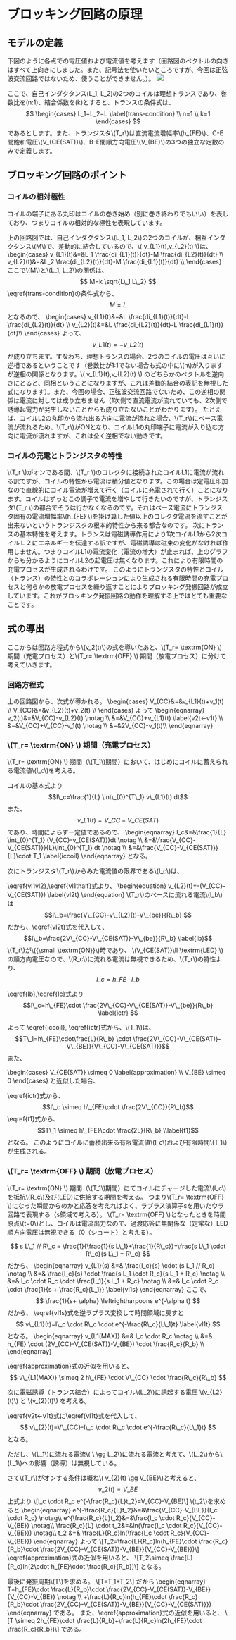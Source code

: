 # ブロッキング回路の原理
## モデルの定義
下図のように各点での電圧値および電流値を考えます（回路図のベクトルの向きはすべて上向きにしました。また、記号法を使いたいところですが、今回は正弦波交流回路ではないため、使うことができません。）。
![](https://res.cloudinary.com/ideatech/image/upload/v1650407237/%E3%83%96%E3%83%AD%E3%83%83%E3%82%AD%E3%83%B3%E3%82%B0%E7%99%BA%E6%8C%AF%E5%9B%9E%E8%B7%AF_%E9%9B%BB%E6%B5%81%E3%81%82%E3%82%8A_uhr5jw.png)

ここで、自己インダクタンス\(L_1, L_2\)の2つのコイルは理想トランスであり、巻数比を\(n:1\)、結合係数を\(k\)とすると、トランスの条件式は、
$$
\begin{cases}
L_1=L_2=L \label{trans-condition} \\
n=1 \\
k=1
\end{cases}
$$
であるとします。また、トランジスタ\\(T\_r\\)は直流電流増幅率\\(h\_{FE}\\)、C-E間飽和電圧\\(V\_{CE(SAT)}\\)、B-E間順方向電圧\\(V\_{BE}\\)の3つの独立な定数のみで定義します。
## ブロッキング回路のポイント
### コイルの相対極性
コイルの端子にある丸印はコイルの巻き始め（別に巻き終わりでもいい）を表しており、つまりコイルの相対的な極性を表現しています。

上の回路図では、自己インダクタンス\\(L\_1, L\_2\\)の2つのコイルが、相互インダクタンス\\(M\\)で、差動的に結合しているので、\\( v\_{L1}(t),v\_{L2}(t) \\)は、
\begin{cases}
v\_{L1}(t)&=&L\_1 \frac{di\_{L1}(t)}{dt}-M \frac{di\_{L2}(t)}{dt} \\\\
v\_{L2}(t)&=&L\_2 \frac{di\_{L2}(t)}{dt}-M \frac{di\_{L1}(t)}{dt} \\\\
\end{cases}
ここで\\(M\\)と\\(L\_1, L\_2\\)の関係は、
$$ M=k \sqrt{L\_1 L\_2} $$
\eqref{trans-condition}の条件式から、
$$ M=L $$
となるので、
\begin{cases}
v\_{L1}(t)&=&L \frac{di\_{L1}(t)}{dt}-L \frac{di\_{L2}(t)}{dt} \\\\
v\_{L2}(t)&=&L \frac{di\_{L2}(t)}{dt}-L \frac{di\_{L1}(t)}{dt}\\\\
\end{cases}
よって、
$$ v\_{L1}(t)=-v\_{L2}(t) \label{vl1vl2}$$
が成り立ちます。すなわち、理想トランスの場合、2つのコイルの電圧は互いに逆相であるということです（巻数比が1:1でない場合も式の中に\\(n\\)が入りますが逆相の関係となります。\\( v\_{L1}(t),v\_{L2}(t) \\) のどちらかのベクトルを逆向きにとると、同相ということになりますが、これは差動的結合の表記を無視した式になります）。また、今回の場合、正弦波交流回路でないため、この逆相の関係は電流に対しては成り立ちません（1次側で直流電流が流れていても、2次側で誘導起電力が発生しないことからも成り立たないことがわかります）。
たとえば、コイルL2の丸印から流れ出る方向に電流が流れた場合、\\(T\_r\\)にベース電流が流れるため、\\(T\_r\\)がONとなり、コイルL1の丸印端子に電流が入り込む方向に電流が流れますが、これは全く逆相でない動きです。
### コイルの充電とトランジスタの特性
\\(T\_r \\)がオンである間、\\(T\_r \\)のコレクタに接続されたコイルL1に電流が流れる訳ですが、コイルの特性から電流は積分値となります。この場合は定電圧印加なので直線的にコイル電流が増えて行く（コイルに充電されて行く）ことになります。コイルはずっとこの調子で電流を増やして行きたいのですが、トランジスタ\\(T\_r \\)の都合でそうは行かなくなるのです。それはベース電流にトランジスタ固有の電流増幅率\\(h\_{FE} \\)を掛け算した値以上のコレクタ電流を流すことが出来ないというトランジスタの根本的特性から来る都合なのです。
次にトランスの基本特性を考えます。トランスは電磁誘導作用により1次コイルL1から2次コイルＬ２にエネルギーを伝達する訳ですが、電磁誘導は磁束の変化がなければ作用しません。つまりコイルL1の電流変化（電流の増大）が止まれば、上のグラフからも分かるようにコイルL2の起電圧は無くなります。これにより有限時間の充電プロセスが生成されるわけです。
このようにトランジスタの特性とコイル（トランス）の特性とのコラボレーションにより生成される有限時間の充電プロセスと何らかの放電プロセスを繰り返すことによりブロッキング発振回路が成立しています。これがブロッキング発振回路の動作を理解する上ではとても重要なことです。

## 式の導出
ここからは回路方程式から\\(v\_2(t)\\)の式を導いたあと、\\(T\_r= \textrm{ON} \\)  期間（充電プロセス）と\\(T\_r= \textrm{OFF} \\)  期間（放電プロセス）に分けて考えていきます。
### 回路方程式

上の回路図から、次式が導かれる。
\begin{cases}
V\_{CC}&=&v\_{L1}(t)+v\_1(t) \\\\
V\_{CC}&=&v\_{L2}(t)+v\_2(t) \\\\
\end{cases}
よって
\begin{eqnarray}
v\_2(t)&=&V\_{CC}-v\_{L2}(t) \notag \\\\
&=&V\_{CC}+v\_{L1}(t) \label{v2t<-v1t} \\\\
&=&V\_{CC}+V\_{CC}-v\_1(t) \notag \\\\
&=&2V\_{CC}-v\_1(t)\\\\
\end{eqnarray}

### \\(T\_r= \textrm{ON} \\)  期間（充電プロセス）
\\(T\_r= \textrm{ON} \\)  期間（\\(T\_1\\)期間）において、はじめにコイルに蓄えられる電流値\\(I\_c\\)を考える。

コイルの基本式より
$$I\_c=\frac{1}{L} \int\_{0}^{T\_1} v\_{L1}(t) dt$$
また、
$$v\_{L1}(t)=V\_{CC}-V\_{CE(SAT)}\label{vl1thalf}$$
であり、時間によらず一定値であるので、
\begin{eqnarray}
I\_c&=&\frac{1}{L} \int\_{0}^{T\_1} (V\_{CC}-v\_{CE(SAT)})dt \notag \\\\
&=&\frac{V\_{CC}-V\_{CE(SAT)}}{L}\int\_{0}^{T\_1} dt \notag \\\\
&=&\frac{V\_{CC}-V\_{CE(SAT)}}{L}\cdot T\_1 \label{iccoil}
\end{eqnarray}
となる。

次にトランジスタ\\(T\_r\\)からみた電流値の限界である\\(I\_c\\)は、

\eqref{vl1vl2},\eqref{vl1thalf}式より、
\begin{equation}
v\_{L2}(t)=-(V\_{CC}-V\_{CE(SAT)}) \label{vl2t}
\end{equation}
\\(T\_r\\)のベースに流れる電流\\(I\_b\\)は
$$I\_b=\frac{V\_{CC}-v\_{L2}(t)-V\_{be}}{R\_b} $$
だから、\eqref{vl2t}式を代入して、
$$I\_b=\frac{2V\_{CC}-V\_{CE(SAT)}-V\_{be}}{R\_b} \label{Ib}$$
\\(T\_r\\)が\\({\small \textrm{ON}}\\)時であり、
\\(V\_{CE(SAT)}\ll \textrm{LED} \\)の順方向電圧なので、\\(R\_c\\)に流れる電流は無視できるため、\\(T\_r\\)の特性より、
$$I\_c=h\_{FE}\cdot I\_b \label{Ic}$$


\eqref{Ib},\eqref{Ic}式より
$$I\_c=h\_{FE}\cdot \frac{2V\_{CC}-V\_{CE(SAT)}-V\_{be}}{R\_b} \label{ictr} $$

よって \eqref{iccoil}, \eqref{ictr}式から、\\(T\_1\\)は、
$$T\_1=h\_{FE}\cdot\frac{L}{R\_b} \cdot \frac{2V\_{CC}-V\_{CE(SAT)}-V\_{BE}}{V\_{CC}-V\_{CE(SAT)}}$$
また、


\begin{cases}
V\_{CE(SAT)} \simeq 0 \\label{approximation} \\\\
V\_{BE} \simeq 0
\end{cases}
と近似した場合、

\\eqref{ictr}式から、
$$I\_c \simeq h\_{FE}\cdot \frac{2V\_{CC}}{R\_b}$$
\\eqref{t1}式から、
$$T\_1 \simeq h\_{FE}\cdot \frac{2L}{R\_b} \\label{t1}$$
となる。
このようにコイルに蓄積出来る有限電流値\\(I\_c\\)および有限時間\\(T\_1\\)が生成される。

### \\(T\_r= \textrm{OFF} \\)  期間（放電プロセス）
\\(T\_r= \textrm{ON} \\)  期間（\\(T\_1\\)期間）にてコイルにチャージした電流\\(I\_c\\)を抵抗\\(R\_c\\)及び(LED)に供給する期間を考える。
つまり\\(T\_r= \textrm{OFF} \\)になった瞬間からのかと応答を考えればよく、ラプラス演算子sを用いたウラ回路で表現する（s領域で考える）。
\\(T\_r= \textrm{OFF} \\)となったときを時間原点\\(t=0\\)とし、コイルは電流出力なので、過渡応答に無関係な（定常な）LED順方向電圧は無視できる（0（ショート）と考える）。

$$ s L\_1 // R\_c = \frac{1}{\frac{1}{s L\_1}+\frac{1}{R\_c}}=\frac{s L\_1 \cdot R\_c}{s L\_1 + R\_c} $$
だから、
\begin{eqnarray}
v\_{L1}(s) &=& \frac{I\_c}{s} \cdot (s L\_1 // R\_c) \notag \\\\
&=& \frac{I\_c}{s} \cdot \frac{s L\_1 \cdot R\_c}{s L\_1 + R\_c} \notag \\\\
&=& I\_c \cdot R\_c \cdot \frac{L\_1}{s L\_1 + R\_c} \notag \\\\
&=& I\_c \cdot R\_c \cdot \frac{1}{s + \frac{R\_c}{L\_1}} \label{vl1s}
\end{eqnarray}
ここで、
$$ \frac{1}{s+ \alpha} \leftrightharpoons e^{-\alpha t} $$
だから、
\eqref{vl1s}式を逆ラプラス変換して時間領域に戻すと
$$ v\_{L1}(t)=I\_c \cdot R\_c \cdot e^{-\frac{R\_c}{L\_1}t} \label{vl1t} $$
となる。
\begin{eqnarray}
v\_{L1(MAX)} &=& I\_c \cdot R\_c \notag \\\\
&=& h\_{FE} \cdot (2V\_{CC}-V\_{CE(SAT)}-V\_{BE}) \cdot \frac{R\_c}{R\_b} \\\\
\end{eqnarray}

\\eqref{approximation}式の近似を用いると、
$$ v\_{L1(MAX)} \simeq 2 h\_{FE} \cdot V\_{CC} \cdot \frac{R\_c}{R\_b} $$

次に電磁誘導（トランス結合）によってコイル\\(L\_2\\)に誘起する電圧 \\(v\_{L2}(t)\\) と \\(v\_{2}(t)\\) を考える。

\eqref{v2t<-v1t}式に\eqref{vl1t}式を代入して、
$$ v\_{2}(t)=V\_{CC}-I\_c \cdot R\_c \cdot e^{-\frac{R\_c}{L\_1}t} $$
となる。

ただし、\\(L_1\\)に流れる電流\\( \ \gg L_2\\)に流れる電流と考えて、\\(L_2\\)から\\(L_1\\)への影響（誘導）は無視している。


さて\\(T\_r\\)がオンする条件は概ね\\( v\_{2}(t) \gg V\_{BE}\\)と考えると、
$$ v\_{2}(t) = V\_{BE} $$
上式より
\\[I\_c \cdot R\_c e^{-\frac{R\_c}{L}t\_2}=V\_{CC}-V\_{BE}\\]
\\(t\_2\\)を求めると
\begin{eqnarray}
e^{-\frac{R\_c}{L}t\_2}&=&\frac{V\_{CC}-V\_{BE}}{I\_c \cdot R\_c} \notag\\\\
e^{\frac{R\_c}{L}t\_2}&=&\frac{I\_c \cdot R\_c}{V\_{CC}-V\_{BE}} \notag\\\\
\frac{R\_c}{L} \cdot t\_2&=&ln(\frac{I\_c \cdot R\_c}{V\_{CC}-V\_{BE}}) \notag\\\\
t\_2 &=& \frac{L}{R\_c}ln(\frac{I\_c \cdot R\_c}{V\_{CC}-V\_{BE}})
\end{eqnarray}
よって
\\[T\_2=\frac{L}{R\_c}ln(h\_{FE}\cdot \frac{R\_c}{R\_b}\cdot \frac{2V\_{CC}-V\_{CE(SAT)}-V\_{BE}}{V\_{CC}-V\_{BE}})\\]
\\eqref{approximation}式の近似を用いると、
\\[T\_2\\simeq \frac{L}{R\_c}ln(2\cdot h\_{FE}\cdot \frac{R\_c}{R\_b})\\]
となる。

最後に発振周期\\(T\\)を求める。
\\[T=T\_1+T\_2\\]
だから
\begin{eqnarray}
T=h\_{FE}\cdot \frac{L}{R\_b}\cdot \frac{2V\_{CC}-V\_{CE(SAT)}-V\_{BE}}{V\_{CC}-V\_{BE}} \notag \\\\
+\frac{L}{R\_c}ln(h\_{FE}\cdot \frac{R\_c}{R\_b}\cdot \frac{2V\_{CC}-V\_{CE(SAT)}-V\_{BE}}{V\_{CC}-V\_{CE(SAT)}})
\end{eqnarray}
である。
また、\\eqref{approximation}式の近似を用いると、
\\[T \\simeq 2h\_{FE}\cdot \frac{L}{R\_b}+\frac{L}{R\_c}ln(2h\_{FE}\cdot \frac{R\_c}{R\_b})\\]
である。
